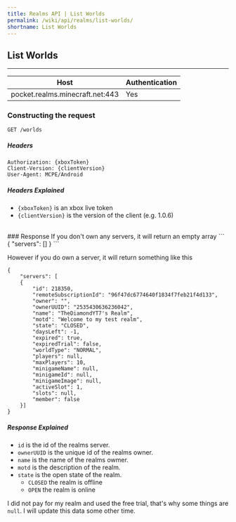 ```yaml
---
title: Realms API | List Worlds
permalink: /wiki/api/realms/list-worlds/
shortname: List Worlds
---
```

## List Worlds

---

|Host|Authentication|
|----|--------------|
|pocket.realms.minecraft.net:443|Yes|
  
### Constructing the request
```
GET /worlds 
```
  
##### Headers
```
Authorization: {xboxToken}
Client-Version: {clientVersion}
User-Agent: MCPE/Android
```
  
##### Headers Explained
* `{xboxToken}` is an xbox live token  
* `{clientVersion}` is the version of the client (e.g. 1.0.6)  
  
<br>
### Response
If you don't own any servers, it will return an empty array
```
{
    "servers": []
}
```
  
However if you do own a server, it will return something like this
```
{
    "servers": [
    {
        "id": 218350,
        "remoteSubscriptionId": "96f47dc6774640f1834f7feb21f4d133", 
        "owner": "",
        "ownerUUID": "2535430636236042",
        "name": "TheDiamondYT7's Realm",
        "motd": "Welcome to my test realm",
        "state": "CLOSED",
        "daysLeft": -1,
        "expired": true,
        "expiredTrial": false,
        "worldType": "NORMAL",
        "players": null,
        "maxPlayers": 10,
        "minigameName": null,
        "minigameId": null,
        "minigameImage": null,
        "activeSlot": 1,
        "slots": null,
        "member": false
    }]
}
```
  
##### Response Explained 
* `id` is the id of the realms server.  
* `ownerUUID` is the unique id of the realms owner.  
* `name` is the name of the realms owmer.  
* `motd` is the description of the realm.
* `state` is the open state of the realm. 
  * `CLOSED` the realm is offline  
  * `OPEN` the realm is online  
  
I did not pay for my realm and used the free trial, that's why some things are `null`. I will update this data some other time.
